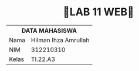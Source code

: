 <h1 align="center">🚀LAB 11 WEB🚀</h1>

<table align="center">
  <tr>
    <th colspan="2">DATA MAHASISWA</th>
  </tr>
  <tr>
    <td>Nama</td>
    <td>Hilman Ihza Amrullah</td>
  </tr>
  <tr>
    <td>NIM</td>
    <td>312210310</td>
  </tr>
  <tr>
    <td>Kelas</td>
    <td>TI.22.A3</td>
  </tr>
</table>
